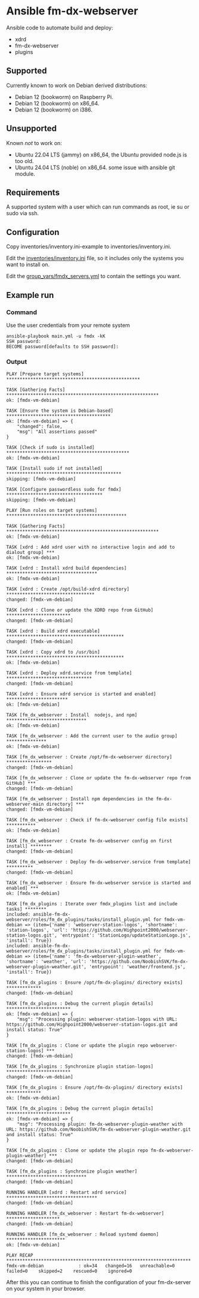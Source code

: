 # Ansible fm-dx-webserver

Ansible code to automate build and deploy:

- xdrd
- fm-dx-webserver
- plugins

## Supported

Currently known to work on Debian derived distributions:

- Debian 12 (bookworm) on Raspberry Pi.
- Debian 12 (bookworm) on x86_64.
- Debian 12 (bookworm) on i386.

## Unsupported

Known *not* to work on:

- Ubuntu 22.04 LTS (jammy) on x86_64, the Ubuntu provided node.js is too old.
- Ubuntu 24.04 LTS (noble) on x86_64. some issue with ansible git module.

## Requirements

A supported system with a user which can run commands as root, ie su or sudo via ssh.

## Configuration

Copy inventories/inventory.ini-example to inventories/inventory.ini.

Edit the [inventories/inventory.ini](inventories/inventory.ini) file, so it includes only the systems you want to install on.

Edit the [group_vars/fmdx_servers.yml](group_vars/fmdx_servers.yml) to contain the settings you want.

## Example run

### Command

Use the user credentials from your remote system

```text
ansible-playbook main.yml -u fmdx -kK
SSH password: 
BECOME password[defaults to SSH password]: 
```

### Output

```text
PLAY [Prepare target systems] **************************************************

TASK [Gathering Facts] *********************************************************
ok: [fmdx-vm-debian]

TASK [Ensure the system is Debian-based] ***************************************
ok: [fmdx-vm-debian] => {
    "changed": false,
    "msg": "All assertions passed"
}

TASK [Check if sudo is installed] **********************************************
ok: [fmdx-vm-debian]

TASK [Install sudo if not installed] *******************************************
skipping: [fmdx-vm-debian]

TASK [Configure passwordless sudo for fmdx] ************************************
skipping: [fmdx-vm-debian]

PLAY [Run roles on target systems] *********************************************

TASK [Gathering Facts] *********************************************************
ok: [fmdx-vm-debian]

TASK [xdrd : Add xdrd user with no interactive login and add to dialout group] ***
ok: [fmdx-vm-debian]

TASK [xdrd : Install xdrd build dependencies] **********************************
ok: [fmdx-vm-debian]

TASK [xdrd : Create /opt/build-xdrd directory] *********************************
changed: [fmdx-vm-debian]

TASK [xdrd : Clone or update the XDRD repo from GitHub] ************************
changed: [fmdx-vm-debian]

TASK [xdrd : Build xdrd executable] ********************************************
changed: [fmdx-vm-debian]

TASK [xdrd : Copy xdrd to /usr/bin] ********************************************
ok: [fmdx-vm-debian]

TASK [xdrd : Deploy xdrd.service from template] ********************************
changed: [fmdx-vm-debian]

TASK [xdrd : Ensure xdrd service is started and enabled] ***********************
ok: [fmdx-vm-debian]

TASK [fm_dx_webserver : Install  nodejs, and npm] ******************************
ok: [fmdx-vm-debian]

TASK [fm_dx_webserver : Add the current user to the audio group] ***************
ok: [fmdx-vm-debian]

TASK [fm_dx_webserver : Create /opt/fm-dx-webserver directory] *****************
changed: [fmdx-vm-debian]

TASK [fm_dx_webserver : Clone or update the fm-dx-webserver repo from GitHub] ***
changed: [fmdx-vm-debian]

TASK [fm_dx_webserver : Install npm dependencies in the fm-dx-webserver-main directory] ***
changed: [fmdx-vm-debian]

TASK [fm_dx_webserver : Check if fm-dx-webserver config file exists] ***********
ok: [fmdx-vm-debian]

TASK [fm_dx_webserver : Create fm-dx-webserver config on first install] ********
changed: [fmdx-vm-debian]

TASK [fm_dx_webserver : Deploy fm-dx-webserver.service from template] **********
changed: [fmdx-vm-debian]

TASK [fm_dx_webserver : Ensure fm-dx-webserver service is started and enabled] ***
ok: [fmdx-vm-debian]

TASK [fm_dx_plugins : Iterate over fmdx_plugins list and include tasks] ********
included: ansible-fm-dx-webserver/roles/fm_dx_plugins/tasks/install_plugin.yml for fmdx-vm-debian => (item={'name': 'webserver-station-logos', 'shortname': 'station-logos', 'url': 'https://github.com/Highpoint2000/webserver-station-logos.git', 'entrypoint': 'StationLogo/updateStationLogo.js', 'install': True})
included: ansible-fm-dx-webserver/roles/fm_dx_plugins/tasks/install_plugin.yml for fmdx-vm-debian => (item={'name': 'fm-dx-webserver-plugin-weather', 'shortname': 'weather', 'url': 'https://github.com/NoobishSVK/fm-dx-webserver-plugin-weather.git', 'entrypoint': 'weather/frontend.js', 'install': True})

TASK [fm_dx_plugins : Ensure /opt/fm-dx-plugins/ directory exists] *************
changed: [fmdx-vm-debian]

TASK [fm_dx_plugins : Debug the current plugin details] ************************
ok: [fmdx-vm-debian] => {
    "msg": "Processing plugin: webserver-station-logos with URL: https://github.com/Highpoint2000/webserver-station-logos.git and install status: True"
}

TASK [fm_dx_plugins : Clone or update the plugin repo webserver-station-logos] ***
changed: [fmdx-vm-debian]

TASK [fm_dx_plugins : Synchronize plugin station-logos] ************************
changed: [fmdx-vm-debian]

TASK [fm_dx_plugins : Ensure /opt/fm-dx-plugins/ directory exists] *************
ok: [fmdx-vm-debian]

TASK [fm_dx_plugins : Debug the current plugin details] ************************
ok: [fmdx-vm-debian] => {
    "msg": "Processing plugin: fm-dx-webserver-plugin-weather with URL: https://github.com/NoobishSVK/fm-dx-webserver-plugin-weather.git and install status: True"
}

TASK [fm_dx_plugins : Clone or update the plugin repo fm-dx-webserver-plugin-weather] ***
changed: [fmdx-vm-debian]

TASK [fm_dx_plugins : Synchronize plugin weather] ******************************
changed: [fmdx-vm-debian]

RUNNING HANDLER [xdrd : Restart xdrd service] **********************************
changed: [fmdx-vm-debian]

RUNNING HANDLER [fm_dx_webserver : Restart fm-dx-webserver] ********************
changed: [fmdx-vm-debian]

RUNNING HANDLER [fm_dx_webserver : Reload systemd daemon] **********************
ok: [fmdx-vm-debian]

PLAY RECAP *********************************************************************
fmdx-vm-debian             : ok=34   changed=16   unreachable=0    failed=0    skipped=2    rescued=0    ignored=0   
```

After this you can continue to finish the configuration of your fm-dx-server on your system in your browser.
